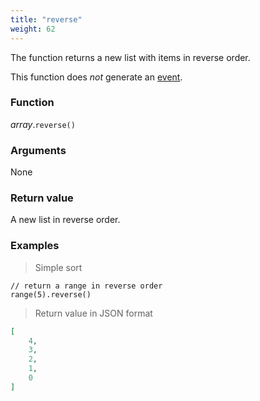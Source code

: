 ```yaml
---
title: "reverse"
weight: 62
---
```


The function returns a new list with items in reverse order.

This function does *not* generate an [event](../../../overview/events).

### Function

*array*.`reverse()`

### Arguments

None

### Return value

A new list in reverse order.

### Examples

> Simple sort

```thingsdb,json_response
// return a range in reverse order
range(5).reverse()
```

> Return value in JSON format

```json
[
    4,
    3,
    2,
    1,
    0
]
```
